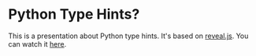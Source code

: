# Python Type Hints?

This is a presentation about Python type hints. It's based on [reveal.js](https://revealjs.com/#/). You can watch
it [here](https://r-darwish.github.io/python-type-hints/).
